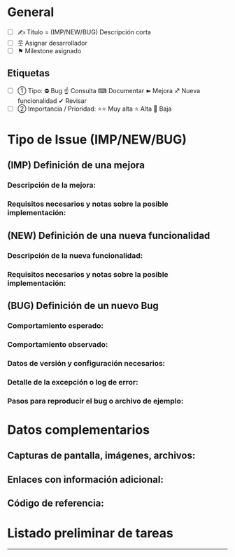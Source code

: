 # **General**

- [ ] ✍ Título = (IMP/NEW/BUG) Descripción corta
- [ ] 웃 Asignar desarrollador
- [ ] ⚑ Milestone asignado

## **Etiquetas**
- [ ] ➀ Tipo: ⛔ Bug ☝ Consulta ⌨ Documentar ➽ Mejora ♐ Nueva funcionalidad ✔ Revisar
- [ ] ➁ Importancia / Prioridad: ⭐️⭐️ Muy alta ⭐️ Alta 💩 Baja

# **Tipo de Issue (IMP/NEW/BUG)**

<!--
_Para referenciar a otro desarrollador utiliza @
Para referenciar a otro Issue o Pull Request utiliza # o Username/Repository#
Para referenciar a un Commit pega el SHA, User@SHA, o Username/Repository@SHA_
-->

## **(IMP) Definición de una mejora**
### Descripción de la mejora:
<!-- Descripción -->
### Requisitos necesarios y notas sobre la posible implementación:
<!-- Notas -->

## **(NEW) Definición de una nueva funcionalidad**
### Descripción de la nueva funcionalidad:
<!-- Descripción -->
### Requisitos necesarios y notas sobre la posible implementación:
<!-- Notas -->

## **(BUG) Definición de un nuevo Bug**
### Comportamiento esperado:
<!-- Comportamiento_Esperado -->
### Comportamiento observado:
<!-- Comportamiento_observado -->
### Datos de versión y configuración necesarios:
<!-- Datos -->
### Detalle de la excepción o log de error:
<!-- Datos -->
### Pasos para reproducir el bug o archivo de ejemplo:
<!-- - Pasos -->

# **Datos complementarios**
<!-- 
Para añadir un enlace utiliza [enlace](url)
Para añadir código utiliza `codigo`
Para añadir código con colores utiliza
```C#
// Código con colores
codigo = 3;
```
-->

## Capturas de pantalla, imágenes, archivos:

## Enlaces con información adicional: 

## Código de referencia: 

# **Listado preliminar de tareas**
<!-- 
- [ ] Tarea1
-->
---
